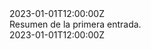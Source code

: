 <feed xmlns="http://www.w3.org/2005/Atom">
  <title>Ejemplo Atom</title>
  <link href="https://example.com"/>
  <updated>2023-01-01T12:00:00Z</updated>
  <entry>
    <title>Primera Entrada</title>
    <link href="https://example.com/entrada1"/>
    <summary>Resumen de la primera entrada.</summary>
    <updated>2023-01-01T12:00:00Z</updated>
  </entry>
</feed>
